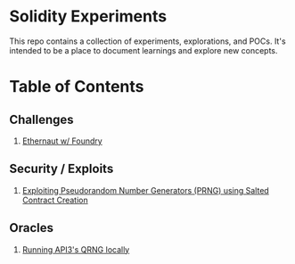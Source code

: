 # Solidity Experiments

This repo contains a collection of experiments, explorations, and POCs. It's intended to be a place to document learnings and explore new concepts.

# Table of Contents

## Challenges

1. [Ethernaut w/ Foundry](./ethernaut-x-foundry/README.md)

## Security / Exploits

1. [Exploiting Pseudorandom Number Generators (PRNG) using Salted Contract Creation](./prng_exploit/README.md)

## Oracles

1. [Running API3's QRNG locally]()
